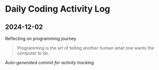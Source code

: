 # Daily Coding Activity Log

## 2024-12-02

Reflecting on programming journey

> Programming is the art of telling another human what one wants the computer to do.

*Auto-generated commit for activity tracking*
